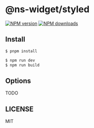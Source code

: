 # @ns-widget/styled

[![NPM version](https://img.shields.io/npm/v/@ns-widget/styled.svg?style=flat)](https://npmjs.com/package/@ns-widget/styled)
[![NPM downloads](http://img.shields.io/npm/dm/@ns-widget/styled.svg?style=flat)](https://npmjs.com/package/@ns-widget/styled)

## Install

```bash
$ pnpm install
```

```bash
$ npm run dev
$ npm run build
```

## Options

TODO

## LICENSE

MIT

